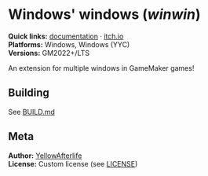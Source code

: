 # Windows' windows (_winwin_)


**Quick links:** [documentation](https://yal.cc/docs/gm/winwin/)
· [itch.io](https://yellowafterlife.itch.io/gamemaker-winwin)  
**Platforms:** Windows, Windows (YYC)​  
**Versions:** GM2022+/LTS

An extension for multiple windows in GameMaker games!


## Building

See [BUILD.md](BUILD.md)

## Meta

**Author:** [YellowAfterlife](https://github.com/YellowAfterlife)  
**License:** Custom license (see [LICENSE](LICENSE))